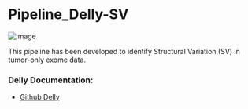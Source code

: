 # Pipeline_Delly-SV

![image](https://github.com/cmasotti-Lab/Pipeline_Delly-SV/assets/11162991/f60430cb-a10d-430e-b8e3-13fc36fb2acb)

This pipeline has been developed to identify Structural Variation (SV) in tumor-only exome data.


### Delly Documentation:

- [Github Delly](https://github.com/dellytools/delly)
